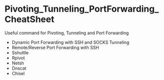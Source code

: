 # Pivoting_Tunneling_PortForwarding_CheatSheet
Useful command for Pivoting, Tunneling and Port Forwarding

- Dynamic Port Forwarding with SSH and SOCKS Tunneling
- Remote/Reverse Port Forwarding with SSH
- Sshuttle
- Rpivot
- Netsh
- Dnscat
- Chisel
